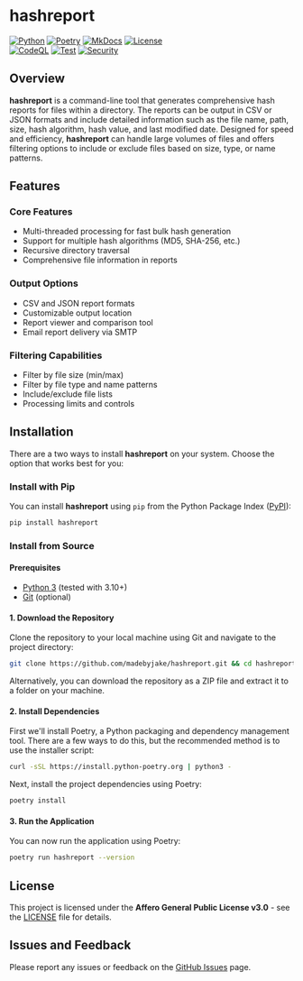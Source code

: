 # hashreport

[![Python](https://img.shields.io/badge/Python-3776AB?logo=python&logoColor=fff)](https://www.python.org/)
[![Poetry](https://img.shields.io/badge/Poetry-5037E9?logo=python&logoColor=fff)](https://python-poetry.org/)
[![MkDocs](https://img.shields.io/badge/MkDocs-526CFE?logo=materialformkdocs&logoColor=fff)](https://www.mkdocs.org/)
[![License](https://img.shields.io/badge/License-AGPL%20v3.0-5C2D91?logo=gnu&logoColor=fff)](https://www.gnu.org/licenses/agpl-3.0.en.html)<br>
[![CodeQL](https://github.com/madebyjake/hashreport/actions/workflows/codeql.yml/badge.svg)](https://github.com/madebyjake/hashreport/actions/workflows/codeql.yml)
[![Test](https://github.com/madebyjake/hashreport/actions/workflows/test.yml/badge.svg)](https://github.com/madebyjake/hashreport/actions/workflows/test.yml)
[![Security](https://github.com/madebyjake/hashreport/actions/workflows/security.yml/badge.svg)](https://github.com/madebyjake/hashreport/actions/workflows/security.yml)

## Overview

**hashreport** is a command-line tool that generates comprehensive hash reports for files within a directory. The reports can be output in CSV or JSON formats and include detailed information such as the file name, path, size, hash algorithm, hash value, and last modified date. Designed for speed and efficiency, **hashreport** can handle large volumes of files and offers filtering options to include or exclude files based on size, type, or name patterns.

## Features

### Core Features
- Multi-threaded processing for fast bulk hash generation
- Support for multiple hash algorithms (MD5, SHA-256, etc.)
- Recursive directory traversal
- Comprehensive file information in reports

### Output Options
- CSV and JSON report formats
- Customizable output location
- Report viewer and comparison tool
- Email report delivery via SMTP

### Filtering Capabilities
- Filter by file size (min/max)
- Filter by file type and name patterns
- Include/exclude file lists
- Processing limits and controls

## Installation

There are a two ways to install **hashreport** on your system. Choose the option that works best for you:

### Install with Pip

You can install **hashreport** using `pip` from the Python Package Index ([PyPI](https://pypi.org/project/hashreport/)):

```bash
pip install hashreport
```

### Install from Source

#### Prerequisites

- [Python 3](https://www.python.org/downloads/) (tested with 3.10+)
- [Git](https://git-scm.com/downloads) (optional)

#### 1. Download the Repository

Clone the repository to your local machine using Git and navigate to the project directory:

```bash
git clone https://github.com/madebyjake/hashreport.git && cd hashreport
```

Alternatively, you can download the repository as a ZIP file and extract it to a folder on your machine.

#### 2. Install Dependencies

First we'll install Poetry, a Python packaging and dependency management tool. There are a few ways to do this, but the recommended method is to use the installer script:

```bash
curl -sSL https://install.python-poetry.org | python3 -
```

Next, install the project dependencies using Poetry:

```bash
poetry install
```

#### 3. Run the Application

You can now run the application using Poetry:

```bash
poetry run hashreport --version
```

## License

This project is licensed under the **Affero General Public License v3.0** - see the [LICENSE](LICENSE) file for details.

## Issues and Feedback

Please report any issues or feedback on the [GitHub Issues](https://github.com/madebyjake/hashreport/issues) page.
